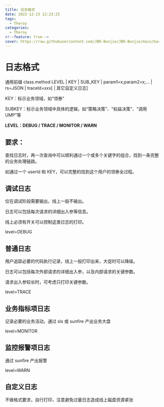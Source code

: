 ```yaml
---
title: 日志格式
date: 2022-12-23 12:23:23
tags:
  - Theroy
categories:
  - Theroy
<!--feature: true-->
cover: https://raw.githubusercontent.com/JBR-Bunjie/JBR-Bunjie/main/back.jpg
---
```


# 日志格式

通用前缀 class.method LEVEL | KEY | SUB_KEY | param1=x;param2=x;... | rs=JSON | traceId=xxx[ | 其它自定义日志]

KEY：标示业务领域，如“领券”

SUBKEY：标示业务领域中具体的逻辑，如“策略决策”、“权益决策”、“调用 UMP”等

**LEVEL：DEBUG / TRACE / MONITOR / WARN**

## 要求：

查找日志时，再一次查询中可以顺利通过一个或多个关键字的组合，找到一条完整的业务处理链路。

如通过一个 userId 和 KEY，可以完整的找到这个用户的领券全过程。

## 调试日志

仅在调试阶段需要输出，线上一般不输出。

日志可以包括每次请求的详细出入参等信息。

线上必须有开关可以控制这类日志的打印。

level=DEBUG

## 普通日志

用户追踪必要的代码执行记录，线上一般打印出来，大促时可以降级。

日志可以包括每次外部请求的详细出入参，以及内部请求的关键参数。

请求出入参较长时，可考虑只打印关键参数。

level=TRACE

## 业务指标项日志

记录必要的业务活动，通过 sls 或 sunfire 产出业务大盘

level=MONITOR

## 监控报警项日志

通过 sunfire 产出报警

level=WARN

## 自定义日志

不做格式要求，自行打印，注意避免过量日志造成线上磁盘资源紧张
